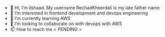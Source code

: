 - 👋 Hi, I’m ilshaad. My username RechadKheerdali is my late father name
- 👀 I’m interested in frontend development and devops engineering
- 🌱 I’m currently learning AWS
- 💞️ I’m looking to collaborate on with devops with AWS
- 📫 How to reach me < PENDING >

<!---
RechadKheerdali/RechadKheerdali is a ✨ special ✨ repository because its `README.md` (this file) appears on your GitHub profile.
You can click the Preview link to take a look at your changes.
--->
